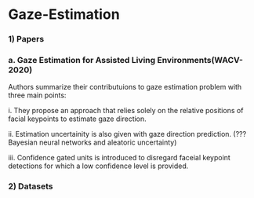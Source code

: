 # Gaze-Estimation
### 1) Papers

### a. Gaze Estimation for Assisted Living Environments(WACV-2020)

Authors summarize their contributuions to gaze estimation problem with three main points:

  i.   They propose an approach that relies solely on the relative positions of  facial keypoints
       to estimate gaze direction. 
     
  ii.  Estimation uncertainity is also given with gaze direction prediction.
       (???Bayesian neural networks and aleatoric uncertainty)
     
  iii. Confidence gated units is introduced to disregard faceial keypoint detections for which 
       a low confidence level is provided.
       

### 2) Datasets

